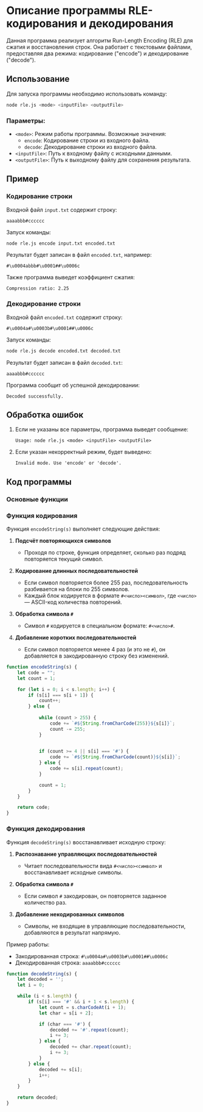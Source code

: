 # Описание программы RLE-кодирования и декодирования

Данная программа реализует алгоритм Run-Length Encoding (RLE) для сжатия и восстановления строк. Она работает с текстовыми файлами, предоставляя два режима: кодирование ("encode") и декодирование ("decode").

## Использование

Для запуска программы необходимо использовать команду:

```bash
node rle.js <mode> <inputFile> <outputFile>
```

### Параметры:
- `<mode>`: Режим работы программы. Возможные значения:
  - `encode`: Кодирование строки из входного файла.
  - `decode`: Декодирование строки из входного файла.
- `<inputFile>`: Путь к входному файлу с исходными данными.
- `<outputFile>`: Путь к выходному файлу для сохранения результата.

## Пример

### Кодирование строки
Входной файл `input.txt` содержит строку:
```
aaaabbb#cccccc
```

Запуск команды:
```bash
node rle.js encode input.txt encoded.txt
```
Результат будет записан в файл `encoded.txt`, например:
```
#\u0004abbb#\u0001##\u0006c
```
Также программа выведет коэффициент сжатия:
```
Compression ratio: 2.25
```

### Декодирование строки
Входной файл `encoded.txt` содержит строку:
```
#\u0004a#\u0003b#\u0001##\u0006c
```

Запуск команды:
```bash
node rle.js decode encoded.txt decoded.txt
```
Результат будет записан в файл `decoded.txt`:
```
aaaabbb#cccccc
```
Программа сообщит об успешной декодировании:
```
Decoded successfully.
```

## Обработка ошибок

1. Если не указаны все параметры, программа выведет сообщение:
   ```
   Usage: node rle.js <mode> <inputFile> <outputFile>
   ```
2. Если указан некорректный режим, будет выведено:
   ```
   Invalid mode. Use 'encode' or 'decode'.
   ```

## Код программы

### Основные функции

### Функция кодирования
Функция `encodeString(s)` выполняет следующие действия:

1. **Подсчёт повторяющихся символов**
   - Проходя по строке, функция определяет, сколько раз подряд повторяется текущий символ.

2. **Кодирование длинных последовательностей**
   - Если символ повторяется более 255 раз, последовательность разбивается на блоки по 255 символов.
   - Каждый блок кодируется в формате `#<число><символ>`, где `<число>` — ASCII-код количества повторений.

3. **Обработка символа `#`**
   - Символ `#` кодируется в специальном формате: `#<число>#`.

4. **Добавление коротких последовательностей**
   - Если символ повторяется менее 4 раз (и это не `#`), он добавляется в закодированную строку без изменений.

```javascript
function encodeString(s) {
    let code = "";
    let count = 1;

    for (let i = 0; i < s.length; i++) {
        if (s[i] === s[i + 1]) {
            count++;
        } else {
            
            while (count > 255) {
                code += `#${String.fromCharCode(255)}${s[i]}`;
                count -= 255;
            }

            
            if (count >= 4 || s[i] === '#') {
                code += `#${String.fromCharCode(count)}${s[i]}`;
            } else {
                code += s[i].repeat(count);
            }

            count = 1; 
        }
    }

    return code;
}
```

### Функция декодирования
Функция `decodeString(s)` восстанавливает исходную строку:

1. **Распознавание управляющих последовательностей**
   - Читает последовательности вида `#<число><символ>` и восстанавливает исходные символы.

2. **Обработка символа `#`**
   - Если символ `#` закодирован, он повторяется заданное количество раз.

3. **Добавление некодированных символов**
   - Символы, не входящие в управляющие последовательности, добавляются в результат напрямую.

Пример работы:
- Закодированная строка: `#\u0004a#\u0003b#\u0001##\u0006c`
- Декодированная строка: `aaaabbb#cccccc`

```javascript
function decodeString(s) {
    let decoded = '';
    let i = 0;

    while (i < s.length) {
        if (s[i] === '#' && i + 1 < s.length) {
            let count = s.charCodeAt(i + 1);
            let char = s[i + 2];

            if (char === '#') {
                decoded += '#'.repeat(count);
                i += 3;
            } else {
                decoded += char.repeat(count);
                i += 3;
            }
        } else {
            decoded += s[i];
            i++;
        }
    }

    return decoded;
}
```

